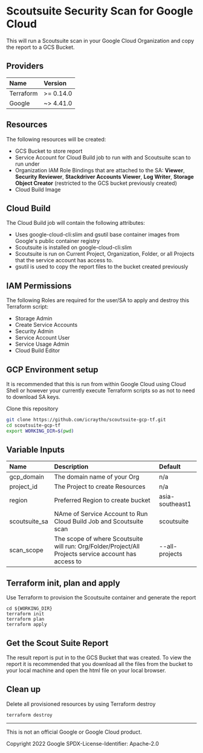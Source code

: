 # Scoutsuite Security Scan for Google Cloud

This will run a Scoutsuite scan in your Google Cloud Organization and copy the report to a GCS Bucket.

## Providers

| Name | Version  |
|:----------|:----------|
| Terraform    | >= 0.14.0    |
| Google    | ~> 4.41.0    |


## Resources

The following resources will be created:

- GCS Bucket to store report
- Service Account for Cloud Build job to run with and Scoutsuite scan to run under
- Organization IAM Role Bindings that are attached to the SA: **Viewer**, **Security Reviewer**, **Stackdriver Accounts Viewer**, **Log Writer**, **Storage Object Creator** (restricted to the GCS bucket previously created)
- Cloud Build Image


## Cloud Build

The Cloud Build job will contain the following attributes:

- Uses google-cloud-cli:slim and gsutil base container images from Google's public container registry
- Scoutsuite is installed on google-cloud-cli:slim
- Scoutsuite is run on Current Project, Organization, Folder, or all Projects that the service account has access to. 
- gsutil is used to copy the report files to the bucket created previously

 
## IAM Permissions

The following Roles are required for the user/SA to apply and destroy this Terraform script:

- Storage Admin
- Create Service Accounts
- Security Admin
- Service Account User
- Service Usage Admin
- Cloud Build Editor


## GCP Environment setup

It is recommended that this is run from within Google Cloud using Cloud Shell or however your currently execute Terraform scripts so as not to need to download SA keys.

Clone this repository

```sh
git clone https://github.com/icraytho/scoutsuite-gcp-tf.git
cd scoutsuite-gcp-tf
export WORKING_DIR=$(pwd)
```


## Variable Inputs


| Name | Description | Default  |
|:----------|:----------|:----------|
| gcp_domain   | The domain name of your Org    | n/a    |
| project_id    | The Project to create Resources    | n/a    |
| region    | Preferred Region to create bucket    | asia-southeast1    |
| scoutsuite_sa    | NAme of Service Account to Run Cloud Build Job and Scoutsuite scan    | scoutsuite    |
| scan_scope    | The scope of where Scoutsuite will run: Org/Folder/Project/All Projects service account has access to    | --all-projects    |


## Terraform init, plan and apply

Use Terraform to provision the Scoutsuite container and generate the report

```
cd ${WORKING_DIR}
terraform init
terraform plan
terraform apply
```

## Get the Scout Suite Report

The result report is put in to the GCS Bucket that was created. To view the report it is recommended that you download all the files from the bucket to your local machine and open the html file on your local browser.

## Clean up

Delete all provisioned resources by using Terraform destroy

```
terraform destroy
```

-------

This is not an official Google or Google Cloud product.

Copyright 2022 Google
SPDX-License-Identifier: Apache-2.0
